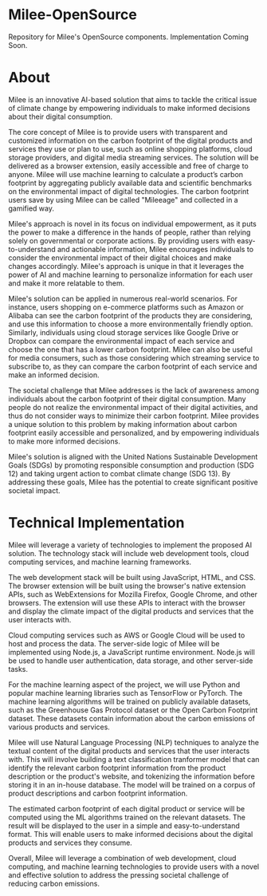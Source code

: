 # Milee-OpenSource
Repository for Milee's OpenSource components. Implementation Coming Soon.

# About

Milee is an innovative AI-based solution that aims to tackle the critical issue of climate change by empowering individuals to make informed decisions about their digital consumption.

The core concept of Milee is to provide users with transparent and customized information on the carbon footprint of the digital products and services they use or plan to use, such as online shopping platforms, cloud storage providers, and digital media streaming services. The solution will be delivered as a browser extension, easily accessible and free of charge to anyone. Milee will use machine learning to calculate a product’s carbon footprint by aggregating publicly available data and scientific benchmarks on the environmental impact of digital technologies. The carbon footprint users save by using Milee can be called "Mileeage" and collected in a gamified way.

Milee's approach is novel in its focus on individual empowerment, as it puts the power to make a difference in the hands of people, rather than relying solely on governmental or corporate actions. By providing users with easy-to-understand and actionable information, Milee encourages individuals to consider the environmental impact of their digital choices and make changes accordingly. Milee's approach is unique in that it leverages the power of AI and machine learning to personalize information for each user and make it more relatable to them.

Milee's solution can be applied in numerous real-world scenarios. For instance, users shopping on e-commerce platforms such as Amazon or Alibaba can see the carbon footprint of the products they are considering, and use this information to choose a more environmentally friendly option. Similarly, individuals using cloud storage services like Google Drive or Dropbox can compare the environmental impact of each service and choose the one that has a lower carbon footprint. Milee can also be useful for media consumers, such as those considering which streaming service to subscribe to, as they can compare the carbon footprint of each service and make an informed decision.

The societal challenge that Milee addresses is the lack of awareness among individuals about the carbon footprint of their digital consumption. Many people do not realize the environmental impact of their digital activities, and thus do not consider ways to minimize their carbon footprint. Milee provides a unique solution to this problem by making information about carbon footprint easily accessible and personalized, and by empowering individuals to make more informed decisions.

Milee's solution is aligned with the United Nations Sustainable Development Goals (SDGs) by promoting responsible consumption and production (SDG 12) and taking urgent action to combat climate change (SDG 13). By addressing these goals, Milee has the potential to create significant positive societal impact.


# Technical Implementation
Milee will leverage a variety of technologies to implement the proposed AI solution. The technology stack will include web development tools, cloud computing services, and machine learning frameworks.

The web development stack will be built using JavaScript, HTML, and CSS. The browser extension will be built using the browser's native extension APIs, such as WebExtensions for Mozilla Firefox, Google Chrome, and other browsers. The extension will use these APIs to interact with the browser and display the climate impact of the digital products and services that the user interacts with.

Cloud computing services such as AWS or Google Cloud will be used to host and process the data. The server-side logic of Milee will be implemented using Node.js, a JavaScript runtime environment. Node.js will be used to handle user authentication, data storage, and other server-side tasks.

For the machine learning aspect of the project, we will use Python and popular machine learning libraries such as TensorFlow or PyTorch. The machine learning algorithms will be trained on publicly available datasets, such as the Greenhouse Gas Protocol dataset or the Open Carbon Footprint dataset. These datasets contain information about the carbon emissions of various products and services.

Milee will use Natural Language Processing (NLP) techniques to analyze the textual content of the digital products and services that the user interacts with. This will involve building a text classification tranformer model that can identify the relevant carbon footprint information from the product description or the product's website, and tokenizing the information before storing it in an in-house database. The model will be trained on a corpus of product descriptions and carbon footprint information.

The estimated carbon footprint of each digital product or service will be computed using the ML algorithms trained on the relevant datasets. The result will be displayed to the user in a simple and easy-to-understand format. This will enable users to make informed decisions about the digital products and services they consume.

Overall, Milee will leverage a combination of web development, cloud computing, and machine learning technologies to provide users with a novel and effective solution to address the pressing societal challenge of reducing carbon emissions.
